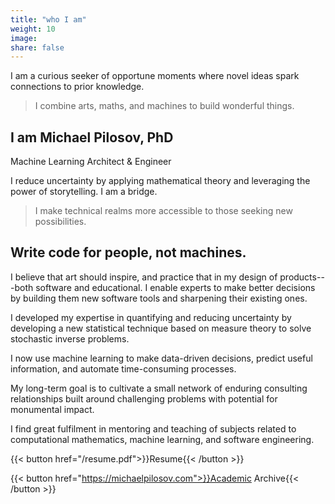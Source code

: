 ```yaml
---
title: "who I am"
weight: 10
image:
share: false
---
```


I am a curious seeker of opportune moments where novel ideas spark connections to prior knowledge.

> I combine arts, maths, and machines to build wonderful things.

## I am **Michael Pilosov, PhD**  
Machine Learning Architect & Engineer

I reduce uncertainty by applying mathematical theory and leveraging the power of storytelling.
I am a bridge.

> I make technical realms more accessible to those seeking new possibilities.

## Write code for people, not machines.

I believe that art should inspire, and practice that in my design of products---both software and educational.
I enable experts to make better decisions by building them new software tools and sharpening their existing ones.

I developed my expertise in quantifying and reducing uncertainty by developing a new statistical technique based on measure theory to solve stochastic inverse problems.

I now use machine learning to make data-driven decisions, predict useful information, and automate time-consuming processes.


My long-term goal is to cultivate a small network of enduring consulting relationships built around challenging problems with potential for monumental impact.

I find great fulfilment in mentoring and teaching of subjects related to computational mathematics, machine learning, and software engineering.


{{< button href="/resume.pdf">}}Resume{{< /button >}}

{{< button href="https://michaelpilosov.com">}}Academic Archive{{< /button >}}

